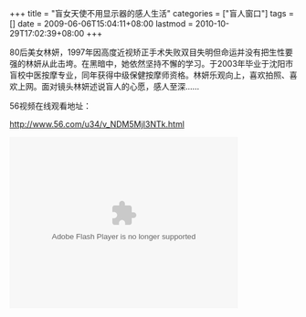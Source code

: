 +++
title = "盲女天使不用显示器的感人生活"
categories = ["盲人窗口"]
tags = []
date = 2009-06-06T15:04:11+08:00
lastmod = 2010-10-29T17:02:39+08:00
+++



80后美女林妍，1997年因高度近视矫正手术失败双目失明但命运并没有把生性要强的林妍从此击垮。在黑暗中，她依然坚持不懈的学习。于2003年毕业于沈阳市盲校中医按摩专业，同年获得中级保健按摩师资格。林妍乐观向上，喜欢拍照、喜欢上网。面对镜头林妍述说盲人的心愿，感人至深……

56视频在线观看地址：

http://www.56.com/u34/v_NDM5MjI3NTk.html

<object classid="clsid:d27cdb6e-ae6d-11cf-96b8-444553540000" width="400" height="300" codebase="http://download.macromedia.com/pub/shockwave/cabs/flash/swflash.cab#version=6,0,40,0"><param name="src" value="http://www.56.com/n_v138_/c43_/25_/3_/wsmtrma_/zhajm_124423497062_/459000_/0_/43922759.swf" /><embed type="application/x-shockwave-flash" width="400" height="300" src="http://www.56.com/n_v138_/c43_/25_/3_/wsmtrma_/zhajm_124423497062_/459000_/0_/43922759.swf"></embed></object>